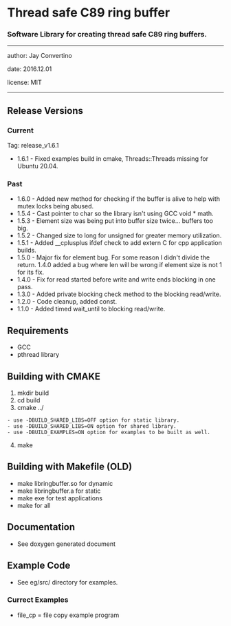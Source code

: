 # Thread safe C89 ring buffer

### Software Library for creating thread safe C89 ring buffers.

---

  author: Jay Convertino

  date: 2016.12.01

  license: MIT

---

## Release Versions
### Current
  Tag: release_v1.6.1
  - 1.6.1 - Fixed examples build in cmake, Threads::Threads missing for Ubuntu 20.04.

### Past
  - 1.6.0 - Added new method for checking if the buffer is alive to help with mutex locks being abused.
  - 1.5.4 - Cast pointer to char so the library isn't using GCC void * math.
  - 1.5.3 - Element size was being put into buffer size twice... buffers too big.
  - 1.5.2 - Changed size to long for unsigned for greater memory utilization.
  - 1.5.1 - Added __cplusplus ifdef check to add extern C for cpp application builds.
  - 1.5.0 - Major fix for element bug. For some reason I didn't divide the return.
            1.4.0 added a bug where len will be wrong if element size is not 1 for
            its fix.
  - 1.4.0 - Fix for read started before write and write ends blocking in one pass.
  - 1.3.0 - Added private blocking check method to the blocking read/write.
  - 1.2.0 - Code cleanup, added const.
  - 1.1.0 - Added timed wait_until to blocking read/write.

## Requirements
  - GCC
  - pthread library

## Building with CMAKE
  1. mkdir build
  2. cd build
  3. cmake ../

    - use -DBUILD_SHARED_LIBS=OFF option for static library.
    - use -DBUILD_SHARED_LIBS=ON option for shared library.
    - use -DBUILD_EXAMPLES=ON option for examples to be built as well.

  4. make

## Building with Makefile (OLD)
  - make libringbuffer.so for dynamic
  - make libringbuffer.a  for static
  - make exe for test applications
  - make for all

## Documentation
  - See doxygen generated document

## Example Code
  - See eg/src/ directory for examples.

### Currect Examples
  - file_cp = file copy example program
